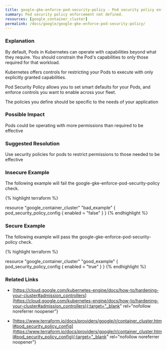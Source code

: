 ```yaml
---
title: google-gke-enforce-pod-security-policy - Pod security policy enforcement not defined.
summary: Pod security policy enforcement not defined. 
resources: [google_container_cluster] 
permalink: /docs/google/google-gke-enforce-pod-security-policy/
---
```

### Explanation


By default, Pods in Kubernetes can operate with capabilities beyond what they require. You should constrain the Pod's capabilities to only those required for that workload.

Kubernetes offers controls for restricting your Pods to execute with only explicitly granted capabilities. 

Pod Security Policy allows you to set smart defaults for your Pods, and enforce controls you want to enable across your fleet. 

The policies you define should be specific to the needs of your application


### Possible Impact
Pods could be operating with more permissions than required to be effective

### Suggested Resolution
Use security policies for pods to restrict permissions to those needed to be effective


### Insecure Example

The following example will fail the google-gke-enforce-pod-security-policy check.

{% highlight terraform %}

resource "google_container_cluster" "bad_example" {
	pod_security_policy_config {
        enabled = "false"
	}
}
{% endhighlight %}



### Secure Example

The following example will pass the google-gke-enforce-pod-security-policy check.

{% highlight terraform %}

resource "google_container_cluster" "good_example" {
	pod_security_policy_config {
        enabled = "true"
	}
}
{% endhighlight %}



### Related Links


- [https://cloud.google.com/kubernetes-engine/docs/how-to/hardening-your-cluster#admission_controllers](https://cloud.google.com/kubernetes-engine/docs/how-to/hardening-your-cluster#admission_controllers){:target="_blank" rel="nofollow noreferrer noopener"}

- [https://www.terraform.io/docs/providers/google/r/container_cluster.html#pod_security_policy_config](https://www.terraform.io/docs/providers/google/r/container_cluster.html#pod_security_policy_config){:target="_blank" rel="nofollow noreferrer noopener"}


